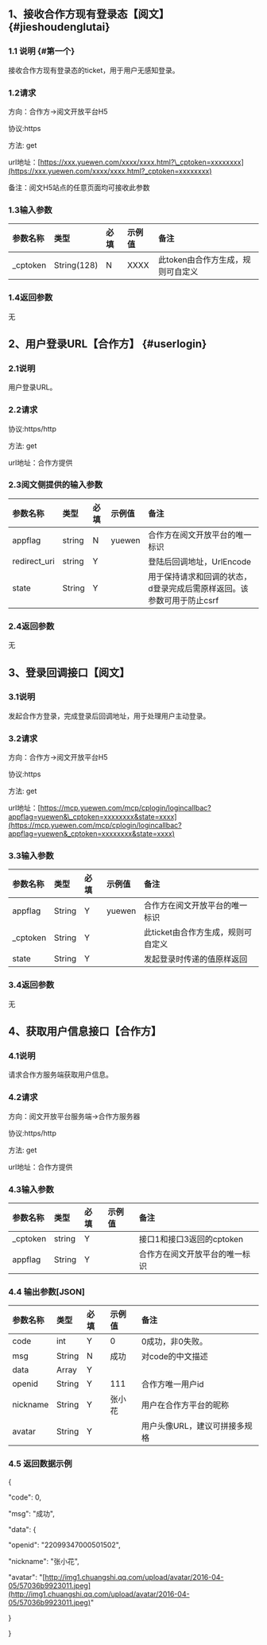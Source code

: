 ## 1、接收合作方现有登录态【阅文】 {#jieshoudenglutai}

### 1.1 说明 {#第一个}

接收合作方现有登录态的ticket，用于用户无感知登录。

### 1.2请求

方向：合作方-&gt;阅文开放平台H5

协议:https

方法: get

url地址：[https://xxx.yuewen.com/xxxx/xxxx.html?\_cptoken=xxxxxxxx](https://xxx.yuewen.com/xxxx/xxxx.html?_cptoken=xxxxxxxx)

备注：阅文H5站点的任意页面均可接收此参数

### 1.3输入参数

| 参数名称 | 类型 | 必填 | 示例值 | 备注 |
| :--- | :--- | :--- | :--- | :--- |
| \_cptoken | String\(128\) | N | XXXX | 此token由合作方生成，规则可自定义 |

### 1.4返回参数

无

## 2、用户登录URL【合作方】 {#userlogin}

### 2.1说明

用户登录URL。

### 2.2请求

协议:https/http

方法: get

url地址：合作方提供

### 2.3阅文侧提供的输入参数

| 参数名称 | 类型 | 必填 | 示例值 | 备注 |
| :--- | :--- | :--- | :--- | :--- |
| appflag | string | N | yuewen | 合作方在阅文开放平台的唯一标识 |
| redirect\_uri | string | Y |  | 登陆后回调地址，UrlEncode |
| state | String | Y |  | 用于保持请求和回调的状态，d登录完成后需原样返回。该参数可用于防止csrf |

### 2.4返回参数

无

## 3、登录回调接口【阅文】

### 3.1说明

发起合作方登录，完成登录后回调地址，用于处理用户主动登录。

### 3.2请求

方向：合作方-&gt;阅文开放平台H5

协议:https

方法: get

url地址：[https://mcp.yuewen.com/mcp/cplogin/logincallbac?appflag=yuewen&\_cptoken=xxxxxxxx&state=xxxx](https://mcp.yuewen.com/mcp/cplogin/logincallbac?appflag=yuewen&_cptoken=xxxxxxxx&state=xxxx)

### 3.3输入参数

| 参数名称 | 类型 | 必填 | 示例值 | 备注 |
| :--- | :--- | :--- | :--- | :--- |
| appflag | String | Y | yuewen | 合作方在阅文开放平台的唯一标识 |
| \_cptoken | String | Y |  | 此ticket由合作方生成，规则可自定义 |
| state | String | Y |  | 发起登录时传递的值原样返回 |

### 3.4返回参数

无

## 4、获取用户信息接口【合作方】

### 4.1说明

请求合作方服务端获取用户信息。

### 4.2请求

方向：阅文开放平台服务端-&gt;合作方服务器

协议:https/http

方法: get

url地址：合作方提供

### 4.3输入参数

| 参数名称 | 类型 | 必填 | 示例值 | 备注 |
| :--- | :--- | :--- | :--- | :--- |
| \_cptoken | string | Y |  | 接口1和接口3返回的cptoken |
| appflag | String | Y |  | 合作方在阅文开放平台的唯一标识 |

### 4.4 输出参数\[JSON\]

| 参数名称 | 类型 | 必填 | 示例值 | 备注 |
| :--- | :--- | :--- | :--- | :--- |
| code | int | Y | 0 | 0成功，非0失败。 |
| msg | String | N | 成功 | 对code的中文描述 |
| data | Array | Y |  |  |
| openid | String | Y | 111 | 合作方唯一用户id |
| nickname | String | Y | 张小花 | 用户在合作方平台的昵称 |
| avatar | String | Y |  | 用户头像URL，建议可拼接多规格 |

### 4.5 返回数据示例

{

"code": 0,

"msg": "成功",

"data": {

"openid": "22099347000501502",

"nickname": "张小花",

"avatar": "[http://img1.chuangshi.qq.com/upload/avatar/2016-04-05/57036b9923011.jpeg](http://img1.chuangshi.qq.com/upload/avatar/2016-04-05/57036b9923011.jpeg)"

}

}

